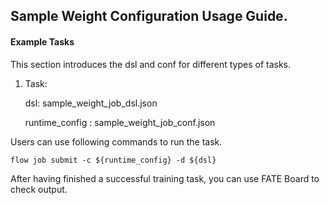 ## Sample Weight Configuration Usage Guide.

#### Example Tasks

This section introduces the dsl and conf for different types of tasks.

1. Task:

    dsl: sample_weight_job_dsl.json

    runtime_config : sample_weight_job_conf.json


Users can use following commands to run the task.

    flow job submit -c ${runtime_config} -d ${dsl}

After having finished a successful training task, you can use FATE Board to check output. 